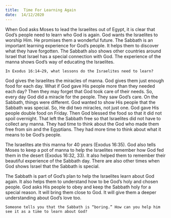 ```yaml
---
title:  Time For Learning Again 
date:  14/12/2020
---
```


When God asks Moses to lead the Israelites out of Egypt, it is clear that God’s people need to learn who God is again. God wants the Israelites to worship Him. He promises them a wonderful future. The Sabbath is an important learning experience for God’s people. It helps them to discover what they have forgotten. The Sabbath also shows other countries around Israel that Israel has a special connection with God. The experience of the manna shows God’s way of educating the Israelites.

`In Exodus 16:14–29, what lessons do the Israelites need to learn?`

God gives the Israelites the miracles of manna. God gives them just enough food for each day. What if God gave His people more than they needed each day? Then they may forget that God took care of their needs. So, every day God did a miracle for the people. They saw God’s care. On the Sabbath, things were different. God wanted to show His people that the Sabbath was special. So, He did two miracles, not just one. God gave His people double food on Friday. Then God blessed the food so that it did not spoil overnight. That left the Sabbath free so that Israelites did not have to collect any manna. They had time to think about the God who made them free from sin and the Egyptians. They had more time to think about what it means to be God’s people.

The Israelites ate this manna for 40 years (Exodus 16:35). God also tells Moses to keep a pot of manna to help the Israelites remember how God fed them in the desert (Exodus 16:32, 33). It also helped them to remember their beautiful experience of the Sabbath day. There are also other times when God shows Israel that the Sabbath is special.

The Sabbath is part of God’s plan to help the Israelites learn about God again. It also helps them to understand how to be God’s holy and chosen people. God asks His people to obey and keep the Sabbath holy for a special reason. It will bring them close to God. It will give them a deeper understanding about God’s love too.

`Someone tells you that the Sabbath is “boring.” How can you help him see it as a time to learn about God?`